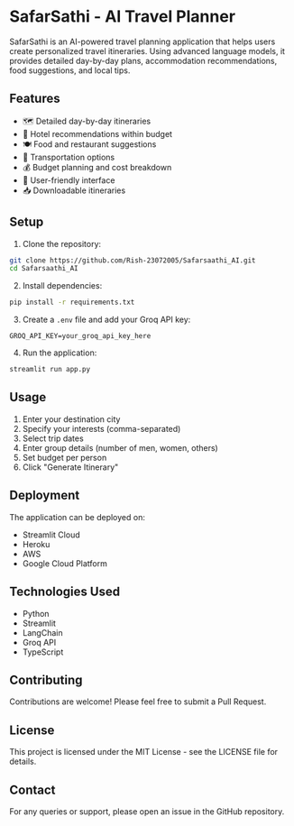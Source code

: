 # SafarSathi - AI Travel Planner

SafarSathi is an AI-powered travel planning application that helps users create personalized travel itineraries. Using advanced language models, it provides detailed day-by-day plans, accommodation recommendations, food suggestions, and local tips.

## Features

- 🗺️ Detailed day-by-day itineraries
- 🏨 Hotel recommendations within budget
- 🍽️ Food and restaurant suggestions
- 🚗 Transportation options
- 💰 Budget planning and cost breakdown
- 📱 User-friendly interface
- 📥 Downloadable itineraries

## Setup

1. Clone the repository:
```bash
git clone https://github.com/Rish-23072005/Safarsaathi_AI.git
cd Safarsaathi_AI
```

2. Install dependencies:
```bash
pip install -r requirements.txt
```

3. Create a `.env` file and add your Groq API key:
```
GROQ_API_KEY=your_groq_api_key_here
```

4. Run the application:
```bash
streamlit run app.py
```

## Usage

1. Enter your destination city
2. Specify your interests (comma-separated)
3. Select trip dates
4. Enter group details (number of men, women, others)
5. Set budget per person
6. Click "Generate Itinerary"

## Deployment

The application can be deployed on:
- Streamlit Cloud
- Heroku
- AWS
- Google Cloud Platform

## Technologies Used

- Python
- Streamlit
- LangChain
- Groq API
- TypeScript

## Contributing

Contributions are welcome! Please feel free to submit a Pull Request.

## License

This project is licensed under the MIT License - see the LICENSE file for details.

## Contact

For any queries or support, please open an issue in the GitHub repository. 
